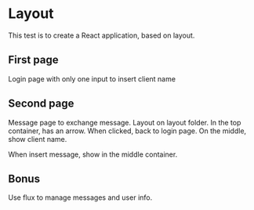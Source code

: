 # Layout

This test is to create a React application, based on layout.

## First page
Login page with only one input to insert client name

## Second page
Message page to exchange message. Layout on layout folder.
In the top container, has an arrow. When clicked, back to login page.
On the middle, show client name.

When insert message, show in the middle container.


## Bonus
Use flux to manage messages and user info.
